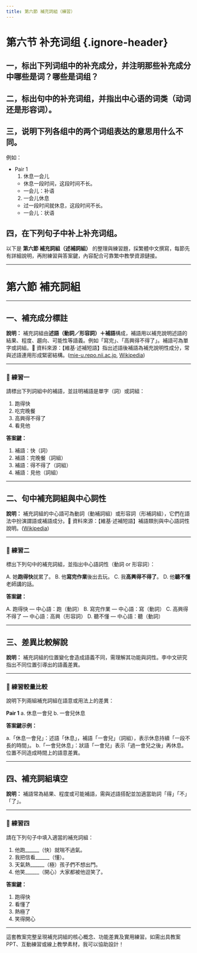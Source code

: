 ```yaml
---
title: 第六節 補充詞組（練習）
---
```


<Collapse>

# 第六节 补充词组 {.ignore-header}

## 一，标出下列词组中的补充成分，并注明那些补充成分中哪些是词？哪些是词组？

## 二，标出句中的补充词组，并指出中心语的词类（动词还是形容词）。

## 三，说明下列各组中的两个词组表达的意思用什么不同。

例如：

- Pair 1
  1. 休息一会儿
    - 休息一段时间，这段时间不长。
    - 一会儿：补语
  2. 一会儿休息
    - 过一段时间就休息，这段时间不长。
    - 一会儿：状语

## 四，在下列句子中补上补充词组。

</Collapse>

以下是 **第六節 補充詞組（述補詞組）** 的整理與練習題，採繁體中文撰寫，每節先有詳細說明，再附練習與答案鍵，內容配合可靠繁中教學資源鏈接。

---

# 第六節 補充詞組

---

## 一、補充成分標註

**說明：**
補充詞組由**述語（動詞／形容詞）＋補語**構成，補語用以補充說明述語的結果、程度、趨向、可能性等語義。例如「寫完」、「高興得不得了」。補語可為單字或詞組。📘 資料來源：【維基·述補短語】指出述語後補語為補充說明性成分，常與述語連用形成緊密結構。([mie-u.repo.nii.ac.jp][1], [Wikipedia][2])

---

### 📝 練習一

請標出下列詞組中的補語，並註明補語是單字（詞）或詞組：

1. 跑得快
2. 吃完晚餐
3. 高興得不得了
4. 看見他

**答案鍵：**

1. 補語：快（詞）
2. 補語：完晚餐（詞組）
3. 補語：得不得了（詞組）
4. 補語：見他（詞組）

---

## 二、句中補充詞組與中心詞性

**說明：**
補充詞組的中心語可為動詞（動補詞組）或形容詞（形補詞組），它們在語法中扮演謂語或補語成分。📘 資料來源：【維基·述補短語】補語類別與中心語詞性說明。([Wikipedia][2])

---

### 📝 練習二

標出下列句中的補充詞組，並指出中心語詞性（動詞 or 形容詞）：

A. 她**跑得快**就累了。
B. 他**寫完作業**後出去玩。
C. 我**高興得不得了**。
D. 他**聽不懂**老師講的話。

**答案鍵：**

A. 跑得快 — 中心語：跑（動詞）
B. 寫完作業 — 中心語：寫（動詞）
C. 高興得不得了 — 中心語：高興（形容詞）
D. 聽不懂 — 中心語：聽（動詞）

---

## 三、差異比較解說

**說明：**
補充詞組的位置變化會造成語義不同，需理解其功能與詞性。李中文研究指出不同位置引導出的語義差異。

---

### 📝 練習較量比較

說明下列兩組補充詞組在語意或用法上的差異：

**Pair 1**
a. 休息一會兒
b. 一會兒休息

**答案鍵示例：**

a.「休息一會兒」：述語「休息」，補語「一會兒」（詞組），表示休息持續「一段不長的時間」。
b.「一會兒休息」：狀語「一會兒」表示「過一會兒之後」再休息。位置不同造成時間上的語意差異。

---

## 四、補充詞組填空

**說明：**
補語常為結果、程度或可能補語，需與述語搭配並加適當助詞「得」「不」「了」。

---

### 📝 練習四

請在下列句子中填入適當的補充詞組：

1. 他跑\_\_\_\_\_\_（快）就喘不過氣。
2. 我把信看\_\_\_\_\_\_（懂）。
3. 天氣熱\_\_\_\_\_\_（極）孩子們不想出門。
4. 他笑\_\_\_\_\_\_（開心）大家都被他逗笑了。

**答案鍵：**

1. 跑得快
2. 看懂了
3. 熱極了
4. 笑得開心

---

這套教案完整呈現補充詞組的核心概念、功能差異及實用練習。如需出具教案PPT、互動練習或線上教學素材，我可以協助設計！

[1]: https://mie-u.repo.nii.ac.jp/record/1646/files/10C17644.pdf?utm_source=chatgpt.com "[PDF] 動補型複合動詞「V 完」的構詞特徵及對日教學建議"
[2]: https://zh.wikipedia.org/wiki/%E8%BF%B0%E8%A3%9C%E7%9F%AD%E8%AA%9E?utm_source=chatgpt.com "述補短語"
